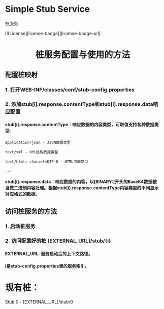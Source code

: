 
# Simple Stub Service
桩服务

[![License][license-badge]][license-badge-url]

# <center>桩服务配置与使用的方法</center>

## 配置桩映射

### 1. 打开WEB-INF/classes/conf/stub-config.properties

### 2. 添加stub[i].response.contentType和stub[i].response.data响应配置

#### stub[i].response.contentType：响应数据的内容类型，可取值支持各种数据类型:

    application/json - JSON数据类型

    text/xml - XML结构数据类型

    text/html; charset=UTF-8 - HTML页面类型

    ...

#### stub[i].response.data：响应数据的内容，以[BINARY:]开头的Base64数据被当做二进制内容处理。根据stub[i].response.contentType内容类型的不同显示对应格式的数据。

## 访问桩服务的方法

### 1. 启动桩服务

### 2. 访问配置好的桩 [EXTERNAL_URL]/stub/{i}

#### EXTERNAL_URL: 服务启动后的上下文路径。

#### i是stub-config.properties里的服务索引。

# 现有桩：

Stub 0 - [EXTERNAL_URL]/stub/0
